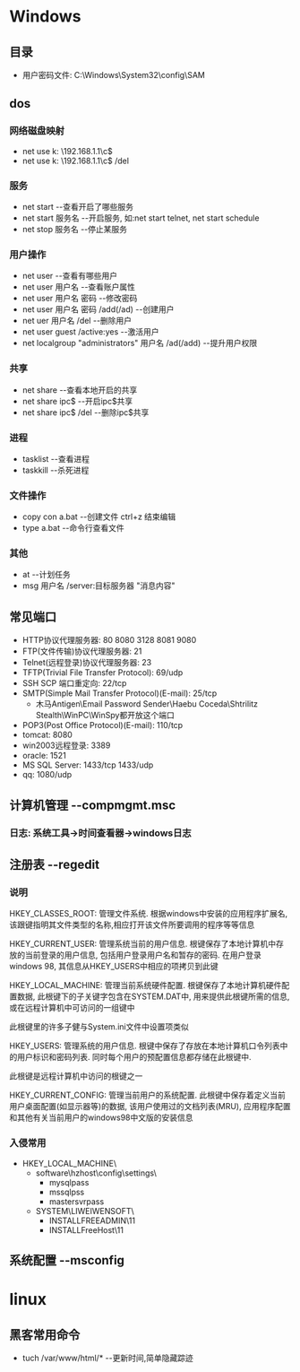 # Windows

## 目录

- 用户密码文件:  C:\Windows\System32\config\SAM

## dos

### 网络磁盘映射

- net use k: \\192.168.1.1\c$
- net use k: \\192.168.1.1\c$ /del

### 服务

- net start --查看开启了哪些服务
- net start 服务名 --开启服务, 如:net start telnet, net start schedule
- net stop 服务名 --停止某服务

### 用户操作

- net user  --查看有哪些用户
- net user 用户名  --查看账户属性
- net user 用户名 密码   --修改密码
- net user 用户名 密码 /add(/ad)  --创建用户
- net uer 用户名 /del  --删除用户
- net user guest /active:yes  --激活用户
- net localgroup "administrators" 用户名 /ad(/add)  --提升用户权限

### 共享

- net share  --查看本地开启的共享
- net share  ipc$  --开启ipc$共享
- net share  ipc$ /del  --删除ipc$共享

### 进程

- tasklist  --查看进程
- taskkill  --杀死进程

### 文件操作

- copy con a.bat  --创建文件 ctrl+z 结束编辑
- type a.bat  --命令行查看文件

### 其他

- at --计划任务
- msg 用户名 /server:目标服务器 "消息内容"

## 常见端口

- HTTP协议代理服务器: 80 8080 3128 8081 9080
- FTP(文件传输)协议代理服务器: 21
- Telnet(远程登录)协议代理服务器: 23
- TFTP(Trivial File Transfer Protocol): 69/udp
- SSH SCP 端口重定向: 22/tcp
- SMTP(Simple Mail Transfer Protocol)(E-mail): 25/tcp
  - 木马Antigen\Email Password Sender\Haebu Coceda\Shtrilitz Stealth\WinPC\WinSpy都开放这个端口
- POP3(Post Office Protocol)(E-mail): 110/tcp
- tomcat: 8080
- win2003远程登录: 3389
- oracle: 1521
- MS SQL Server: 1433/tcp 1433/udp
- qq: 1080/udp

## 计算机管理 --compmgmt.msc

### 日志: 系统工具→时间查看器→windows日志

## 注册表  --regedit

### 说明

HKEY_CLASSES_ROOT:  管理文件系统. 根据windows中安装的应用程序扩展名,该跟键指明其文件类型的名称,相应打开该文件所要调用的程序等等信息

HKEY_CURRENT_USER:  管理系统当前的用户信息. 根键保存了本地计算机中存放的当前登录的用户信息, 包括用户登录用户名和暂存的密码. 在用户登录windows 98, 其信息从HKEY_USERS中相应的项拷贝到此键

HKEY_LOCAL_MACHINE:  管理当前系统硬件配置. 根键保存了本地计算机硬件配置数据, 此根键下的子关键字包含在SYSTEM.DAT中, 用来提供此根键所需的信息, 或在远程计算机中可访问的一组键中

此根键里的许多子健与System.ini文件中设置项类似

HKEY_USERS:  管理系统的用户信息. 根键中保存了存放在本地计算机口令列表中的用户标识和密码列表. 同时每个用户的预配置信息都存储在此根键中. 

此根键是远程计算机中访问的根键之一

HKEY_CURRENT_CONFIG:  管理当前用户的系统配置. 此根键中保存着定义当前用户桌面配置(如显示器等)的数据, 该用户使用过的文档列表(MRU), 应用程序配置和其他有关当前用户的windows98中文版的安装信息

### 入侵常用

- HKEY_LOCAL_MACHINE\
  - software\hzhost\config\settings\
    - mysqlpass
    - mssqlpss
    - mastersvrpass
  - SYSTEM\LIWEIWENSOFT\
    - INSTALLFREEADMIN\11
    - INSTALLFreeHost\11



## 系统配置 --msconfig

# linux

## 黑客常用命令

- tuch /var/www/html/* --更新时间,简单隐藏踪迹











